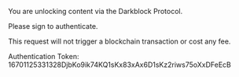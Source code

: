 You are unlocking content via the Darkblock Protocol.

Please sign to authenticate.

This request will not trigger a blockchain transaction or cost any fee.

Authentication Token: 16701125331328DjbKo9ik74KQ1sKx83xAx6D1sKz2riws75oXxDFeEcB